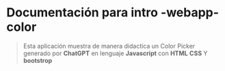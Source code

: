 # Documentación para intro -webapp-color
>Esta aplicación muestra de manera didactica un  Color Picker generado por **ChatGPT** en lenguaje **Javascript** con **HTML** **CSS** Y **bootstrop**
